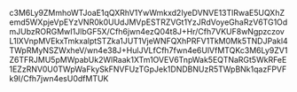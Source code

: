 c3M6Ly9ZMmhoWTJoaE1qQXRhV1YwWmkxd2IyeDVNVE13TlRwaE5UQXhZemd5WXpjeVpEYzVNR0k0UUdJMVpESTRZVGt1YzJRdVoyeGhaRzV6TG1OdmJUbzRORGMwI1JlbGF5X/Cfh6jwn4ezQ04t8J+Hr/Cfh7VKUF8wNgpzczovL1lXVnpMVEkxTmkxalptSTZka1JUT1VjeWNFQXhPRFV1TkM0Mk5TNDJPakl4TWpRMyNSZWxheV/wn4e38J+HulJVLfCfh7fwn4e6UlVfMTQKc3M6Ly9ZV1Z6TFRJMU5pMWpabUk2WlRaak1XTm1OVEV6TnpWak5EQTNaRGt5WkRFeE1EZzRNV0U0TWpWaFkySkFNVFUzTGpJek1DNDBNUzR5TWpBNk1qazFPVFk9I/Cfh7jwn4esU0dfMTUK